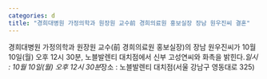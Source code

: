 ```yaml
---
categories: d
title: "경희대병원 가정의학과 원장원 교수前 경희의료원 홍보실장 장남 원우진씨 결혼"
---
```

경희대병원 가정의학과 원장원 교수(前 경희의료원 홍보실장)의 장남 원우진씨가 10월 10일(월) 오후 12시 30분, 노블발렌티 대치점에서 신부 고성연씨와 화촉을 밝힌다.*일시 : 10월 10일(월) 오후 12시 30분*장소 : 노블발렌티 대치점(서울 강남구 영동대로 325)